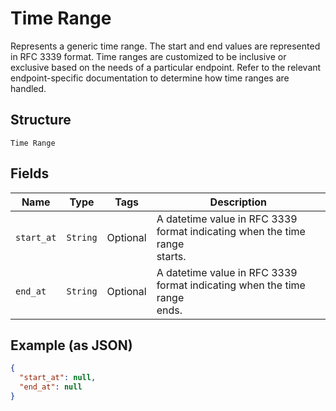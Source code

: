 
# Time Range

Represents a generic time range. The start and end values are
represented in RFC 3339 format. Time ranges are customized to be
inclusive or exclusive based on the needs of a particular endpoint.
Refer to the relevant endpoint-specific documentation to determine
how time ranges are handled.

## Structure

`Time Range`

## Fields

| Name | Type | Tags | Description |
|  --- | --- | --- | --- |
| `start_at` | `String` | Optional | A datetime value in RFC 3339 format indicating when the time range<br>starts. |
| `end_at` | `String` | Optional | A datetime value in RFC 3339 format indicating when the time range<br>ends. |

## Example (as JSON)

```json
{
  "start_at": null,
  "end_at": null
}
```

